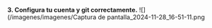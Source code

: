__3. Configura tu cuenta y git correctamente.__
![](/imagenes/imagenes/Captura de pantalla_2024-11-28_16-51-11.png
